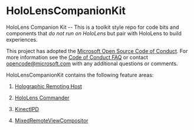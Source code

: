 # HoloLensCompanionKit
HoloLens Companion Kit -- This is a toolkit style repo for code bits and components that *do not run on HoloLens* but pair with HoloLens to build experiences.

This project has adopted the [Microsoft Open Source Code of Conduct](https://opensource.microsoft.com/codeofconduct/). 
For more information see the [Code of Conduct FAQ](https://opensource.microsoft.com/codeofconduct/faq/) or contact [opencode@microsoft.com](mailto:opencode@microsoft.com) with any additional questions or comments.

HoloLensCompanionKit contains the following feature areas:

1. [Holographic Remoting Host](RemotingHostSample/README.md)

2. [HoloLens Commander](HoloLensCommander/README.md)

3. [KinectIPD](KinectIPD/README.md)

4. [MixedRemoteViewCompositor](MixedRemoteViewCompositor/README.md)



